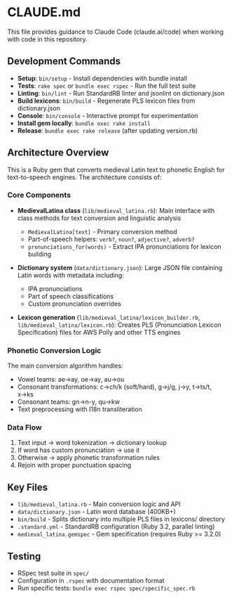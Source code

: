 # CLAUDE.md

This file provides guidance to Claude Code (claude.ai/code) when working with code in this repository.

## Development Commands

- **Setup**: `bin/setup` - Install dependencies with bundle install
- **Tests**: `rake spec` or `bundle exec rspec` - Run the full test suite
- **Linting**: `bin/lint` - Run StandardRB linter and jsonlint on dictionary.json
- **Build lexicons**: `bin/build` - Regenerate PLS lexicon files from dictionary.json
- **Console**: `bin/console` - Interactive prompt for experimentation
- **Install gem locally**: `bundle exec rake install`
- **Release**: `bundle exec rake release` (after updating version.rb)

## Architecture Overview

This is a Ruby gem that converts medieval Latin text to phonetic English for text-to-speech engines. The architecture consists of:

### Core Components

- **MedievalLatina class** (`lib/medieval_latina.rb`): Main interface with class methods for text conversion and linguistic analysis
  - `MedievalLatina[text]` - Primary conversion method
  - Part-of-speech helpers: `verb?`, `noun?`, `adjective?`, `adverb?`
  - `pronunciations_for(words)` - Extract IPA pronunciations for lexicon building

- **Dictionary system** (`data/dictionary.json`): Large JSON file containing Latin words with metadata including:
  - IPA pronunciations
  - Part of speech classifications
  - Custom pronunciation overrides

- **Lexicon generation** (`lib/medieval_latina/lexicon_builder.rb`, `lib/medieval_latina/lexicon.rb`): Creates PLS (Pronunciation Lexicon Specification) files for AWS Polly and other TTS engines

### Phonetic Conversion Logic

The main conversion algorithm handles:
- Vowel teams: ae→ay, oe→ay, au→ou
- Consonant transformations: c→ch/k (soft/hard), g→j/g, j→y, t→ts/t, x→ks
- Consonant teams: gn→n-y, qu→kw
- Text preprocessing with I18n transliteration

### Data Flow

1. Text input → word tokenization → dictionary lookup
2. If word has custom pronunciation → use it
3. Otherwise → apply phonetic transformation rules
4. Rejoin with proper punctuation spacing

## Key Files

- `lib/medieval_latina.rb` - Main conversion logic and API
- `data/dictionary.json` - Latin word database (400KB+)
- `bin/build` - Splits dictionary into multiple PLS files in lexicons/ directory
- `.standard.yml` - StandardRB configuration (Ruby 3.2, parallel linting)
- `medieval_latina.gemspec` - Gem specification (requires Ruby >= 3.2.0)

## Testing

- RSpec test suite in `spec/`
- Configuration in `.rspec` with documentation format
- Run specific tests: `bundle exec rspec spec/specific_spec.rb`